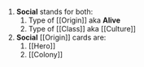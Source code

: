 1. **Social** stands for both:
	1. Type of [[Origin]] aka **Alive**
	2. Type of [[Class]] aka [[Culture]]
2. **Social** [[Origin]] cards are:
	1. [[Hero]]
	2. [[Colony]]
